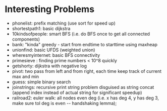 # Interesting Problems

* phonelist: prefix matching (use sort for speed up)
* shortestpath1: basic dijkstra
* 10kindsofpeople: smart BFS (i.e. do BFS once to get all connected components)
* bank: "kinda" greedy - start from endtime to starttime using maxheap
* unionfind: basic UFDS (weighted union)
* wheresmyinternet: basic BFS connectivity
* primesieve : finding prime numbers < 10^8 quickly
* getshorty: dijkstra with negative log
* pivot: two pass from left and from right, each time keep track of current max and min
* guess: simple binary search
* joinstrings: recursive print string problem disguised as string concat (append index instead of actual string for significant speedup)
* railroad2: euler walk: all nodes even deg (i.e. x has deg 4, y has deg 3, make sure tol deg is even -- handshaking lemma);
